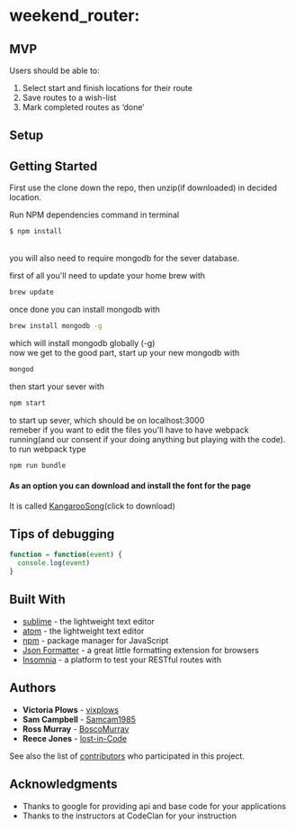 # weekend_router:

## MVP

Users should be able to:

1. Select start and finish locations for their route
2. Save routes to a wish-list
3. Mark completed routes as ‘done’

## Setup

## Getting Started

First use the clone down the repo, then unzip(if downloaded) in decided location.

Run NPM dependencies command in terminal
```sh
$ npm install
```
<br>
you will also need to require mongodb for the sever database.

first of all you'll need to update your home brew with
```sh
brew update
```

once done you can install mongodb with
```sh
brew install mongodb -g
```
which will install mongodb globally (-g)
<br>
now we get to the good part, start up your new mongodb with
```sh
mongod
```
then start your sever with
```sh
npm start
```
to start up sever, which should be on localhost:3000
<br>
remeber if you want to edit the files you'll have to have webpack running(and our consent if your doing anything but playing with the code).
to run webpack type
```sh
npm run bundle
```

#### As an option you can download and install the font for the page
It is called [KangarooSong]("http://www.1001freefonts.com/kangaroo_song.font")(click to download)
## Tips of debugging
```js
function = function(event) {
  console.log(event)
}
```
## Built With

* [sublime](https://www.sublimetext.com/) - the lightweight text editor
* [atom](https://atom.io/) - the lightweight text editor
* [npm](https://www.npmjs.com/) - package manager for JavaScript
* [Json Formatter](https://github.com/callumlocke/json-formatter) - a great little formatting extension for browsers
* [Insomnia](https://insomnia.rest/) - a platform to test your RESTful routes with

## Authors

* **Victoria Plows** - [vixplows](https://github.com/vixplows)
* **Sam Campbell** - [Samcam1985](https://github.com/Samcam1985)
* **Ross Murray** - [BoscoMurray](https://github.com/BoscoMurray)
* **Reece Jones**  - [lost-in-Code](https://github.com/lost-in-Code-au)

See also the list of [contributors](https://github.com/vixplows/weekend_router/graphs/contributors) who participated in this project.


## Acknowledgments

* Thanks to google for providing api and base code for your applications
* Thanks to the instructors at CodeClan for your instruction
